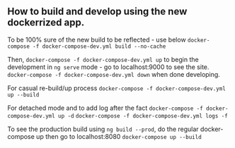 ## How to build and develop using the new dockerrized app.

To be 100% sure of the new build to be reflected - use below
`docker-compose -f docker-compose-dev.yml build --no-cache`

Then,
`docker-compose -f docker-compose-dev.yml up`
to begin the development in `ng serve` mode - go to
localhost:9000 to see the site.
`docker-compose -f docker-compose-dev.yml down`
when done developing.

For casual re-build/up process
`docker-compose -f docker-compose-dev.yml up --build`

For detached mode and to add log after the fact
`docker-compose -f docker-compose-dev.yml up -d`
`docker-compose -f docker-compose-dev.yml logs -f`

To see the production build using `ng build --prod`,
do the regular docker-compose up then go to localhost:8080
`docker-compose up --build`
